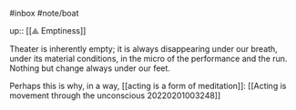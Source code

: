 #inbox #note/boat 

up:: [[⟁ Emptiness]]

Theater is inherently empty; it is always disappearing under our breath, under its material conditions, in the micro of the performance and the run. Nothing but change always under our feet.

Perhaps this is why, in a way, [[acting is a form of meditation]]: [[Acting is movement through the unconscious 20220201003248]]